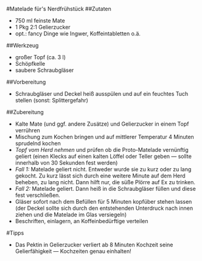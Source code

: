 #Matelade für's Nerdfrühstück
##Zutaten
- 750 ml feinste Mate
- 1 Pkg 2:1 Gelierzucker
- opt.: fancy Dinge wie Ingwer, Koffeintabletten o.ä.

##Werkzeug
- großer Topf (ca. 3 l)
- Schöpfkelle
- saubere Schraubgläser

##Vorbereitung
- Schraubgläser und Deckel heiß ausspülen und auf ein feuchtes Tuch stellen (sonst: Splittergefahr)

##Zubereitung
- Kalte Mate (und ggf. andere Zusätze) und Gelierzucker in einem Topf verrühren
- Mischung zum Kochen bringen und auf mittlerer Temperatur 4 Minuten sprudelnd kochen
- *Topf vom Herd nehmen* und prüfen ob die Proto-Matelade vernünftig geliert (einen Klecks auf einen kalten Löffel oder Teller geben — sollte innerhalb von 30 Sekunden fest werden)
- *Fall 1:* Matelade geliert nicht. Entweder wurde sie zu kurz oder zu lang gekocht. Zu kurz lässt sich durch eine weitere Minute auf dem Herd beheben, zu lang nicht. Dann hilft nur, die süße Plörre auf Ex zu trinken.
- *Fall 2:* Matelade geliert. Dann heiß in die Schraubgläser füllen und diese fest verschließen. 
- Gläser sofort nach dem Befüllen für 5 Minuten kopfüber stehen lassen (der Deckel sollte sich durch den entstehenden Unterdruck nach innen ziehen und die Matelade im Glas versiegeln)
- Beschriften, einlagern, an Koffeinbedürftige verteilen

#Tipps
- Das Pektin in Gelierzucker verliert ab 8 Minuten Kochzeit seine Gelierfähigkeit — Kochzeiten genau einhalten!